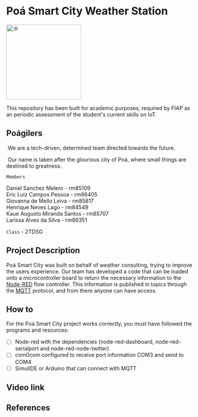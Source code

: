 <h1>Poá Smart City Weather Station</h1> 
<img src="https://i.pinimg.com/originals/53/32/38/533238dd9a8ebfeaf7a8f4d4c2cabab6.gif" width="200px" alt="☼" />

This repository has been built for academic purposes, required by FIAP as an periodic assessment of the student's current skills on IoT. 





## Poágilers



​	We are a tech-driven, determined team directed towards the future. 

​	Our name is taken after the glourious city of Poá, where small things are destined to greatness.



```Members```

Daniel Sanchez Melero - rm85109<br>
Eric Luiz Campos Pessoa - rm86405<br>
Giovanna de Mello Leiva - rm85817<br>
Henrique Neves Lago - rm84549<br>
Kaue Augusto Miranda Santos - rm85707<br>
Larissa Alves da Silva - rm86351



```Class``` - 2TDSG



## Project Description

Poá Smart City was built on behalf of weather consulting, trying to improve the users experience. Our team has developed a code that can be loaded onto a microcontroller board to return the necessary information to the <a href="https://nodered.org/">Node-RED</a> flow controller. This information is published in topics through the <a href="https://mqtt.org/">MQTT</a> protocol, and from there anyone can have access.

## How to
For the Poá Smart City project works correctly, you must have followed the programs and resources:
- [ ] Node-red with the dependencies (node-red-dashboard, node-red-serialport and node-red-node-twitter)
- [ ] com0com configured to receive port information COM3 and send to COM4
- [ ] SimulIDE or Arduino that can connect with MQTT

## Video link


## References

